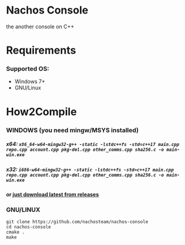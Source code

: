 # Nachos Console
the another console on C++

# Requirements
### Supported OS:
- Windows 7+
- GNU/Linux

# How2Compile
### WINDOWS (you need mingw/MSYS installed)
##### x64: ```x86_64-w64-mingw32-g++ -static -lstdc++fs -std=c++17 main.cpp repo.cpp account.cpp pkg-del.cpp other_comms.cpp sha256.c -o main-win.exe```
##### x32: ```i686-w64-mingw32-g++ -static -lstdc++fs -std=c++17 main.cpp repo.cpp account.cpp pkg-del.cpp other_comms.cpp sha256.c -o main-win.exe```
#### or [just download latest from releases](https://github.com/nachosteam/nachos-console/releases)

### GNU/LINUX
```
git clone https://github.com/nachosteam/nachos-console
cd nachos-console
cmake .
make
```